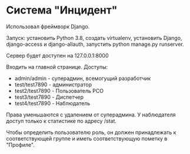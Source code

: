 # Система "Инцидент"

Использовал фреймворк Django.

Запуск: установить Python 3.8, создать virtualenv, установить Django, django-access и django-allauth, запустить python manage.py runserver.

Сервер будет доступен на 127.0.0.1:8000

Входить на главной странице. Доступы:
- admin/admin - суперадмин, всемогущий разработчик
- test/test7890 - администратор
- test2/test7890 - Пользователь РСО
- test3/test7890 - Диспетчер 
- test4/test7890 - Наблюдатель

Права уменьшаются с удалением от суперадмина. У наблюдателя доступ только к статистике по адресу /stat.

Чтобы определить пользователю роль, он должен принадлежать к соответствующей группе и иметь соответствующую пометку в "Профиле".
